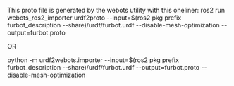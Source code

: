 This proto file is generated by the webots utility with this oneliner:
ros2 run webots_ros2_importer urdf2proto --input=$(ros2 pkg prefix furbot_description --share)/urdf/furbot.urdf --disable-mesh-optimization --output=furbot.proto

OR

python -m urdf2webots.importer --input=$(ros2 pkg prefix furbot_description --share)/urdf/furbot.urdf --output=furbot.proto --disable-mesh-optimization
